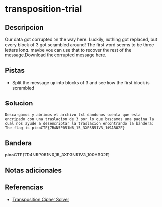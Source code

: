 # transposition-trial

## Descripcion
Our data got corrupted on the way here. Luckily, nothing got replaced, but every block of 3 got scrambled around! The first word seems to be three letters long, maybe you can use that to recover the rest of the message.Download the corrupted message [here](https://artifacts.picoctf.net/c/192/message.txt).
## Pistas
- Split the message up into blocks of 3 and see how the first block is scrambled
## Solucion
```
Descargamos y abrimos el archivo txt dandonos cuenta que esta encripado con una traslacion de 3 por lo que buscamos una pagina la cual nos ayude a desencriptar la traslacion encontrando la bandera:
The flag is picoCTF{7R4N5P051N6_15_3XP3N51V3_109AB02E}
```

## Bandera

picoCTF{7R4N5P051N6_15_3XP3N51V3_109AB02E}

## Notas adicionales

## Referencias
- [Transposition Cipher Solver](https://tholman.com/other/transposition/)
